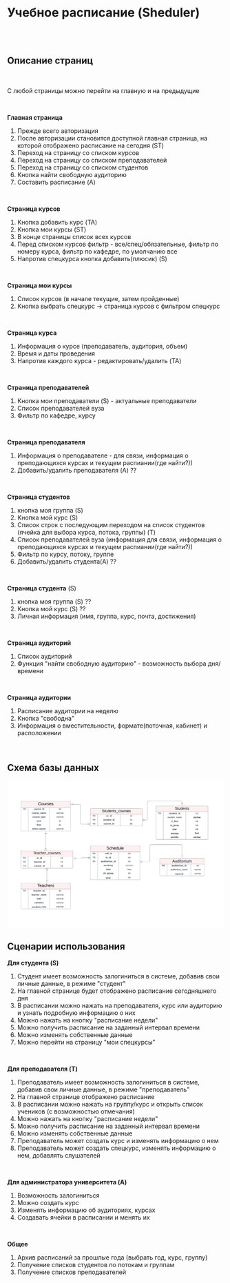 # Учебное расписание (Sheduler)

<br/><br/>

## Описание страниц

<br/>

С любой страницы можно перейти на главную и на предыдущие

<br/>

**Главная страница**
1) Прежде всего авторизация
2) После авторизации становится доступной главная страница, на которой отображено расписание на сегодня (ST)
3) Переход на страницу со списком курсов
4) Переход на страницу со списком преподавателей
5) Переход на страницу со списком студентов
6) Кнопка найти свободную аудиторию
8) Составить расписание (A)

<br/>

**Страница курсов**
1) Кнопка добавить курс (TA)
2) Кнопка мои курсы (ST)
3) В конце страницы список всех курсов
4) Перед списком курсов фильтр - все/спец/обязательные, фильтр по номеру курса, фильтр по кафедре, по умолчанию все
5) Напротив спецкурса кнопка добавить(плюсик) (S)
<br/>

**Страница мои курсы**
1) Список курсов (в начале текущие, затем пройденные)
2) Кнопка выбрать спецкурс -> страница курсов с фильтром спецкурс

<br/>

**Страница курса**
1) Информация о курсе (преподаватель, аудитория, объем) 
2) Время и даты проведения
3) Напротив каждого курса - редактировать/удалить (TA)

<br/>

**Страница преподавателей**
1) Кнопка мои преподаватели (S) - актуальные преподаватели
2) Список преподавателей вуза
3) Фильтр по кафедре, курсу
   
<br/>

**Страница преподавателя**
1) Информация о преподавателе - для связи, информация о преподающихся курсах и текущем распиании(где найти?))
2) Добавить/удалить преподавателя (A) ??
   
<br/>

**Страница студентов**
1) кнопка моя группа (S)
2) Кнопка мой курс (S)
3) Список строк с последующим переходом на список студентов (ячейка для выбора курса, потока, группы) (T)
5) Список преподавателей вуза (информация для связи, информация о преподающихся курсах и текущем распиании(где найти?))
6) Фильтр по курсу, потоку, группе
8) Добавить/удалить студента(A) ??
   
<br/>

**Страница студента** (S)
1) кнопка моя группа (S) ??
2) Кнопка мой курс (S) ??
3) Личная информация (имя, группа, курс, почта, достижения)
   
<br/>

**Страница аудиторий**
1) Список аудиторий
2) Функция "найти свободную аудиторию" - возможность выбора дня/времени
<br/>

**Страница аудитории**
1) Расписание аудитории на неделю
2) Кнопка "свободна"
3) Информация о вместительности, формате(поточная, кабинет) и расположении
<br/>

## Схема базы данных
![](pic/data.png)

## Сценарии использования

**Для студента (S)**
1) Студент имеет возможность залогиниться в системе, добавив свои личные данные, в режиме "студент"
2) На главной странице будет отображено расписание сегодняшнего дня
3) В расписании можно нажать на преподавателя, курс или аудиторию и узнать подробную информацию о них
4) Можно нажать на кнопку "расписание недели"
5) Можно получить расписание на заданный интервал времени
6) Можно изменять собственные данные
7) Можно перейти на страницу "мои спецкурсы"
   
<br/>

**Для преподавателя (T)**
1) Преподаватель имеет возможность залогиниться в системе, добавив свои личные данные, в режиме "преподаватель"
2) На главной странице отображено расписание
3) В расписании можно нажать на группу/курс и открыть список учеников (с возможностью отмечания)
4) Можно нажать на кнопку "расписание недели"
5) Можно получить расписание на заданный интервал времени
6) Можно изменять собственные данные
7) Преподаватель может создать курс и изменять информацию о нем
8) Преподаватель может создать спецкурс, изменять информацию о нем, добавлять слушателей
<br/>

**Для администратора университета (A)**
1) Возможность залогиниться
2) Можно создать курс
3) Изменять информацию об аудиториях, курсах
4) Создавать ячейки в расписании и менять их

<br/>

**Общее**
1) Архив расписаний за прошлые года (выбрать год, курс, группу)
2) Получение списков студентов по потокам и группам
3) Получение списков преподавателей

<br/>

<br/>
